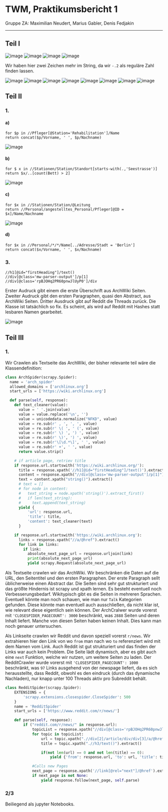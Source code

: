 # TWM, Praktikumsbericht 1

Gruppe ZA: Maximilian Neudert, Marius Gabler, Denis Fedjakin

---

<script type="text/javascript" src="http://cdn.mathjax.org/mathjax/latest/MathJax.js?config=TeX-AMS-MML_HTMLorMML"></script>
<script type="text/x-mathjax-config">
    MathJax.Hub.Config({ tex2jax: {inlineMath: [['$', '$']]}, messageStyle: "none" });
</script>

## Teil I

![image](res/1_0.png)
![image](res/1_1.png)
![image](res/1_2.png)
![image](res/1_3.png)

Wir haben hier zwei Zeichen mehr im String, da wir `-.2` als reguläre Zahl finden lassen.

![image](res/1_4.png)
![image](res/1_5.png)
![image](res/1_6.png)
![image](res/1_7.png)
![image](res/1_8.png)
![image](res/1_9.png)
![image](res/1_10.png)
![image](res/1_11.png)

## Teil II

### 1.

#### a)

```xpath
for $p in //Pfleger[@Station='Rehabilitation']/Name
return concat($p/Vorname, ' ', $p/Nachname)
```

![image](res/2_a.png)

#### b)

```{xpath}
for $ x in //Stationen/Station/Standort[starts-with(.,'Seestrasse')]
return $x/..[count(Bett) > 2]
```

![image](res/2_b.png)

#### c)

```xpath
for $x in //Stationen/Station/@Leitung
return //Personal/angestelltes_Personal/Pfleger[@ID = $x]/Name/Nachname
```

![image](res/2_c.png)

#### d)

```xpath
for $x in //Personal/*/*/Name[../Adresse/Stadt = 'Berlin']
return concat($x/Vorname, ' ', $x/Nachname)
```

### 3.

```xpath
//h1[@id="firstHeading"]/text()
//div[@class='mw-parser-output']/p[1]
//div[@class='rpBJOHq2PR60pnwJlUyP0']/div
```

Erster Audruck gibt einem die erste Überschrift aus ArchWiki Seiten.
Zweiter Audruck gibt den ersten Paragraphen, quasi den Abstract, aus ArchWiki Seiten.
Dritter Ausdruck gibt auf Reddit die Threads zurück. Die Klasse ist tatsächlich so fix. Es scheint, als wird auf Reddit mit Hashes statt lesbaren Namen gearbeitet.

![image](res/2_d.png)

## Teil III

### 1.

Wir Crawlen als Textseite das ArchWiki, der bisher relevante teil wäre die Klassendefinition:

```python
class ArchSpider(scrapy.Spider):
  name = 'arch_spider'
  allowed_domains = ['archlinux.org']
  start_urls = ['https://wiki.archlinux.org']

  def parse(self, response):
    def text_cleaner(value):
      value = ' '.join(value)
      value = value.replace('\n', '')
      value = unicodedata.normalize("NFKD", value)
      value = re.sub(r' , ', ', ', value)
      value = re.sub(r' \( ', ' (', value)
      value = re.sub(r' \) ', ') ', value)
      value = re.sub(r' \)', ') ', value)
      value = re.sub(r'\[\d.*\]', ' ', value)
      value = re.sub(r' +', ' ', value)
      return value.strip()

    # if article page, retriev title
    if response.url.startswith('https://wiki.archlinux.org/'):
      title = response.xpath('//h1[@id="firstHeading"]/text()').extract_first()
      content = response.xpath("//div[@class='mw-parser-output']/p[1]")
      text = content.xpath("string()").extract()
      # text = []
      # for node in content:
      #   text_string = node.xpath('string()').extract_first()
      #   if len(text_string):
      #     text.append(text_string)
      yield {
          'url': response.url,
          'title': title,
          'content': text_cleaner(text)
      }

    if response.url.startswith('https://wiki.archlinux.org'):
      links = response.xpath("//a/@href").extract()
      for link in links:
        if link:
          absolute_next_page_url = response.urljoin(link)
          print(absolute_next_page_url)
          yield scrapy.Request(absolute_next_page_url)
```

Als Textseite crawlen wir das ArchWiki.
Wir beschränken die Daten auf die URL, den Seitentitel und den ersten Paragraphen. Der erste Paragraph sellt üblicherweise einen Abstract dar.
Die Seiten sind sehr gut strukturiert und das größte Hindernis ist scrapy und xpath lernen. Es besteht eventuell noch Verbesserungsbedarf. Wikitypisch gibt es die Seiten in mehreren Sprachen. Eventuell könnte man noch schauen, wie man nur `Talk` Kategorien gefunden. Diese könnte man eventuell auch ausschließen, da nicht klar ist, wie relevant diese eigentlich sein können.
Der ArchCralwer wurde vorerst mit `'CLOSESPIDER_PAGECOUNT': 3000` beschränkt, was `2888` Seiten und deren Inhalt liefert. Manche von diesen Seiten haben keinen Inhalt. Dies kann man noch genauer untersuchen.

Als Linkseite crawlen wir Reddit und davon speziell vorerst `r/news`.
Wir extrahieren hier den Link von wo `from` man nach wo `to` referenziert wird mit dem Namen vom Link. Auch Reddit ist gut strukturiert und das finden der Links war auch kein Problem. Die Seite lädt dynamisch, aber es gibt auch eine `next` Funktion, welche wir nutzen, um weitere Seiten zu laden.
Der RedditCrawler wurde vorerst mit `'CLOSESPIDER_PAGECOUNT': 1000` beschränkt, was `97` Links ausgehend von der newspage liefert, da es sich herausstellte, dass Reddit, obwohl es den eindruck (durch das dynamische Nachladen), nur knapp unter 100 Threads aktiv pro Subreddit behält.

```python
class RedditSpider(scrapy.Spider):
    EXTENSIONS = {
        'scrapy.extensions.closespider.CloseSpider': 500
    }
    name = 'RedditSpider'
    start_urls = ['https://www.reddit.com/r/news/']

    def parse(self, response):
        if ("reddit.com/r/news/" in response.url):
            topicList = response.xpath("//div[@class='rpBJOHq2PR60pnwJlUyP0']/div")
            for topic in topicList:
                url = topic.xpath(".//div[2]/article/div/div[3]/a/@href").extract()
                title = topic.xpath(".//h3/text()").extract()

                if(not len(url) == 0 and not len(title) == 0):
                    yield {'from': response.url, 'to': url, 'title': title}

            #Calls new Pages
            next_page = response.xpath('//link[@rel="next"]/@href').extract_first()
            if next_page is not None:
                yield response.follow(next_page, self.parse)
```

### 2/3

Beiliegend als jupyter Notebooks.
